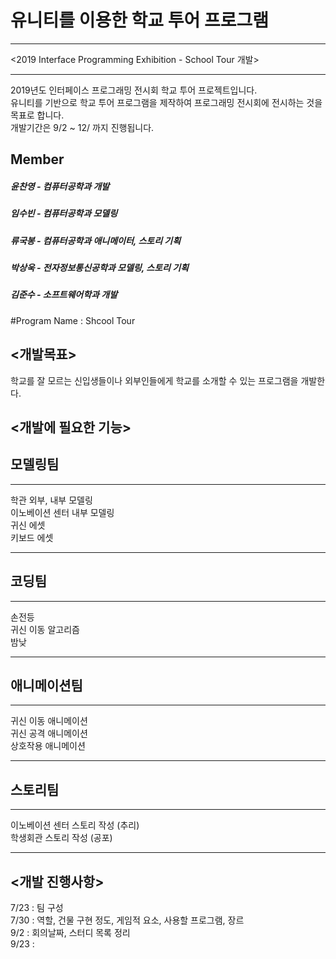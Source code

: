 # 유니티를 이용한 학교 투어 프로그램

***
<2019 Interface Programming Exhibition - School Tour 개발>
***

2019년도 인터페이스 프로그래밍 전시회 학교 투어 프로젝트입니다.\
유니티를 기반으로 학교 투어 프로그램을 제작하여 프로그래밍 전시회에 전시하는 것을 목표로 합니다.\
개발기간은 9/2 ~ 12/ 까지 진행됩니다.

## Member
##### 윤찬영 - 컴퓨터공학과 개발
##### 임수빈 - 컴퓨터공학과 모델링
##### 류국봉 - 컴퓨터공학과 애니메이터, 스토리 기획
##### 박상욱 - 전자정보통신공학과 모델링, 스토리 기획
##### 김준수 - 소프트웨어학과 개발

#Program Name : Shcool Tour

<개발목표>
----------
학교를 잘 모르는 신입생들이나 외부인들에게 학교를 소개할 수 있는 프로그램을 개발한다.

<개발에 필요한 기능>
--------------------
## 모델링팀
***
학관 외부, 내부 모델링\
이노베이션 센터 내부 모델링\
귀신 에셋\
키보드 에셋
***
## 코딩팀
***
손전등\
귀신 이동 알고리즘\
밤낮
***
## 애니메이션팀
***
귀신 이동 애니메이션\
귀신 공격 애니메이션\
상호작용 애니메이션
***
## 스토리팀
***
이노베이션 센터 스토리 작성 (추리)\
학생회관 스토리 작성 (공포)
***
<개발 진행사항>
---------------
7/23 : 팀 구성\
7/30 : 역할, 건물 구현 정도, 게임적 요소, 사용할 프로그램, 장르\
9/2  : 회의날짜, 스터디 목록 정리\
9/23 : 
